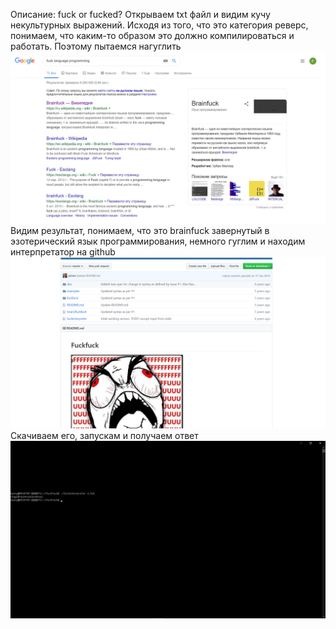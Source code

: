 Описание: fuck or fucked?
Открываем txt файл и видим кучу некультурных выражений. Исходя из того, что это категория реверс, понимаем, что каким-то образом это должно компилироваться и работать.
Поэтому пытаемся нагуглить ![](https://github.com/KubanCSC/2019/blob/master/writeups/REVERSE/screens/100(test)/2.png)
Видим результат, понимаем, что это brainfuck завернутый в эзотерический язык программирования, немного гуглим и находим интерпретатор на github ![](https://github.com/KubanCSC/2019/blob/master/writeups/REVERSE/screens/100(test)/3.png)
Скачиваем его, запускам и получаем ответ ![](https://github.com/KubanCSC/2019/blob/master/writeups/REVERSE/screens/100(test)/4.png)
